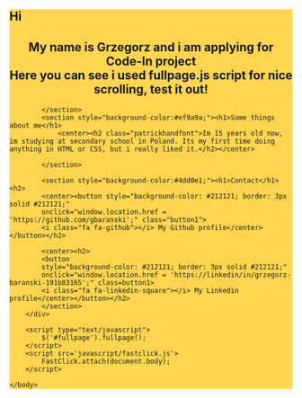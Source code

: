<!DOCTYPE html>
<html>
	<head>
		<link rel="shortcut icon" type="image/jpg" href="img/favicon.png"/>
		<script src="https://code.jquery.com/jquery-3.4.1.js"></script>
		<script src="javascript/jquery.fullpage.js"></script>
		<meta charset="utf-8">
		<meta name="description" content="Grzegorz Website">
		<meta name="author" content="gbaranski">
		<meta name="viewport" content="width=device-width, initial-scale=1.0">
		<title>Welcome</title>
		<link rel="stylesheet" href="css/style.css">
		<link rel="stylesheet" href="https://code.getmdl.io/1.3.0/material.blue_grey-indigo.min.css" />
		<link rel="stylesheet" href="https://cdnjs.cloudflare.com/ajax/libs/font-awesome/4.7.0/css/font-awesome.min.css">
	</head>
	<body>
		<div id="fullpage">
			<section style="background-color:#ffd54f;"><h1>Hi</h1>
				<center><h2 class="patrickhandfont">My name is Grzegorz and i am applying for Code-In project <br>Here you can see i used fullpage.js script for nice scrolling, test it out!</h2></center>

			</section>
			<section style="background-color:#ef9a9a;"><h1>Some things about me</h1>
				<center><h2 class="patrickhandfont">Im 15 years old now, im studying at secondary school in Poland. Its my first time doing anything in HTML or CSS, but i really liked it.</h2></center>

			</section>
			
			<section style="background-color:#4dd0e1;"><h1>Contact</h1><h2>
			<center><button style="background-color: #212121; border: 3px solid #212121;" 
			onclick="window.location.href = 'https://github.com/gbaranski';" class="button1">
			<i class="fa fa-github"></i> My Github profile</center></button></h2>

			<center><h2>
			<button 
			style="background-color: #212121; border: 3px solid #212121;" 
			onclick="window.location.href = 'https://linkedin/in/grzegorz-baranski-191b83165';" class=button1>
			<i class="fa fa-linkedin-square"></i> My Linkedin profile</center></button></h2>
			</section>
		</div>
		
		<script type="text/javascript">
			$('#fullpage').fullpage();
		</script>
		<script src='javascript/fastclick.js'>
			FastClick.attach(document.body);
		</script> 

	</body>
</html>